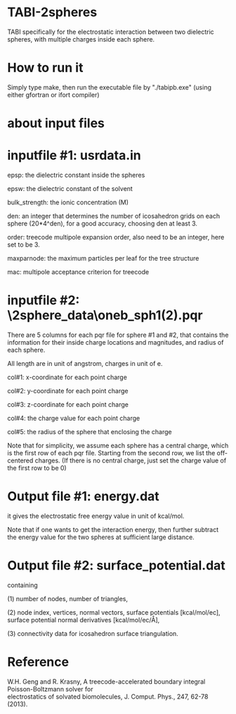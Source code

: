 # TABI-2spheres
TABI specifically for the electrostatic interaction between two dielectric spheres, with multiple charges inside each sphere.

# How to run it
Simply type make, then run the executable	file by "./tabipb.exe"  (using either gfortran or ifort compiler)

# about input files
# inputfile #1: usrdata.in
epsp: the dielectric constant inside the spheres

epsw: the dielectric constant of the solvent

bulk_strength: the ionic concentration (M)

den: an integer that determines the number of icosahedron grids on each sphere (20*4^den), for a good accuracy, choosing den at least 3.

order: treecode multipole expansion order, also need to be an integer, here set to be 3.

maxparnode: the maximum particles per leaf for the tree structure

mac: multipole acceptance criterion for treecode

# inputfile #2: \2sphere_data\oneb_sph1(2).pqr
There are 5 columns for each pqr file for sphere #1 and #2, that contains the information for their inside charge locations and magnitudes, and radius of each sphere.

All length are in unit of angstrom, charges in unit of e.

col#1: x-coordinate for each point charge

col#2: y-coordinate for each point charge

col#3: z-coordinate for each point charge

col#4: the charge value for each point charge

col#5: the radius of the sphere that enclosing the charge

Note that for simplicity, we assume each sphere has a central charge, which is the first row of each pqr file. Starting from the second row, we list the off-centered charges. (If there is no central charge, just set the charge value of the first row to be 0)

# Output file #1: energy.dat
it gives the electrostatic free energy value in unit of kcal/mol. 

Note that if one wants to get the interaction energy, then further subtract the energy value for the two spheres at sufficient large distance.

# Output file #2: surface_potential.dat
containing	

(1)	number	of	nodes,	number	of	triangles,	

(2)	node	index,	vertices,	normal	vectors,	surface	potentials	[kcal/mol/ec],	surface	
potential	normal	derivatives	[kcal/mol/ec/Å],	

(3)	connectivity	data	for	icosahedron surface	triangulation.	

# Reference
 W.H. Geng	 and	 R.	 Krasny,	 A	treecode-accelerated	 boundary	 integral	 Poisson-Boltzmann	 solver	 for	
electrostatics	of	solvated	biomolecules,	J.	Comput.	Phys.,	247,	62-78	(2013).

